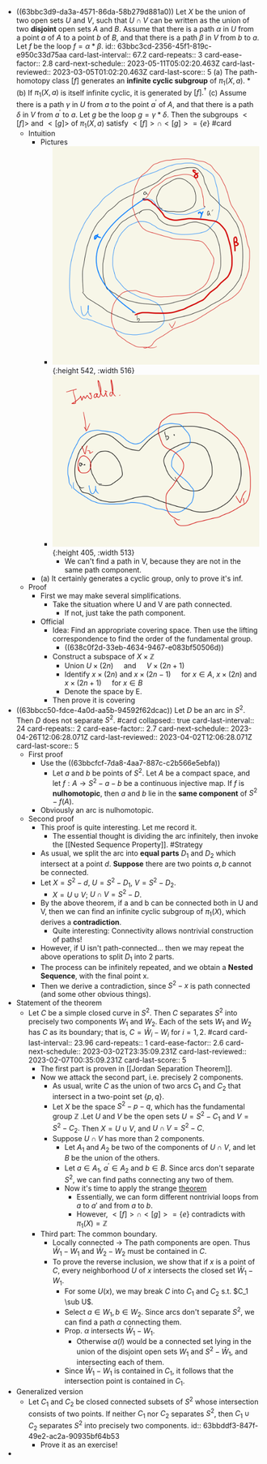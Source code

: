 - ((63bbc3d9-da3a-4571-86da-58b279d881a0)) Let $X$ be the union of two open sets $U$ and $V$, such that $U \cap V$ can be written as the union of two **disjoint** open sets $A$ and $B$. Assume that there is a path $\alpha$ in $U$ from a point $a$ of $A$ to a point $b$ of $B$, and that there is a path $\beta$ in $V$ from $b$ to $a$. Let $f$ be the loop $f=\alpha * \beta$.
  id:: 63bbc3cd-2356-45f1-819c-e950c33d75aa
  card-last-interval:: 67.2
  card-repeats:: 3
  card-ease-factor:: 2.8
  card-next-schedule:: 2023-05-11T05:02:20.463Z
  card-last-reviewed:: 2023-03-05T01:02:20.463Z
  card-last-score:: 5
  (a) The path-homotopy class $[f]$ generates an **infinite cyclic subgroup** of $\pi_1(X, a)$.
  *(b) If $\pi_1(X, a)$ is itself infinite cyclic, it is generated by $[f] .^{\dagger}$
  (c) Assume there is a path $\gamma$ in $U$ from $a$ to the point $a^{\prime}$ of $A$, and that there is a path $\delta$ in $V$ from $a^{\prime}$ to $a$. Let $g$ be the loop $g=\gamma * \delta$. Then the subgroups $<[f]>$ and $<[g]>$ of $\pi_1(X, a)$ satisfy $<[f]> \cap <[g]> = \{e\}$ #card
	- Intuition
		- Pictures
			- ![Image.png](../assets/Image_1673250628165_0.png){:height 542, :width 516}
			- ![Image.png](../assets/Image_1673249928590_0.png){:height 405, :width 513}
				- We can't find a path in V, because they are not in the same path component.
		- (a) It certainly generates a cyclic group, only to prove it's inf.
	- Proof
		- First we may make several simplifications.
			- Take the situation where U and V are path connected.
				- If not, just take the path component.
		- Official
			- Idea: Find an appropriate covering space. Then use the lifting correspondence to find the order of the fundamental group.
				- ((638c0f2d-33eb-4634-9467-e083bf50506d))
			- Construct a subspace of $X\times \mathbb Z$
				- Union $U \times(2 n) \quad$ and $\quad V \times(2 n+1)$
				- Identify $x \times(2 n)$ and $x \times(2 n-1) \quad$ for $x \in A$, $x \times(2 n)$ and $x \times(2 n+1) \quad$ for $x \in B$
				- Denote the space by E.
			- Then prove it is covering
- ((63bbcc50-fdce-4a0d-aa5b-94592f62dcac)) Let $D$ be an arc in $S^2$. Then $D$ does not separate $S^2$. #card
  collapsed:: true
  card-last-interval:: 24
  card-repeats:: 2
  card-ease-factor:: 2.7
  card-next-schedule:: 2023-04-26T12:06:28.071Z
  card-last-reviewed:: 2023-04-02T12:06:28.071Z
  card-last-score:: 5
	- First proof
		- Use the ((63bbcfcf-7da8-4aa7-887c-c2b566e5ebfa))
			- Let $a$ and $b$ be points of $S^2$. Let $A$ be a compact space, and let $f: A \rightarrow S^2-a-b$ be a continuous injective map. If $f$ is **nulhomotopic**, then $a$ and $b$ lie in the **same component** of $S^2-f(A)$.
		- Obviously an arc is nulhomotopic.
	- Second proof
		- This proof is quite interesting. Let me record it.
			- The essential thought is dividing the arc infinitely, then invoke the [[Nested Sequence Property]]. #Strategy
		- As usual, we split the arc into **equal parts** $D_1$ and $D_2$ which intersect at a point $d$. **Suppose** there are two points $a,b$ cannot be connected.
		- Let $X=S^2-d$, $U=S^2-D_1$, $V=S^2-D_2$.
			- $X=U\cup V$; $U\cap V=S^2-D$.
		- By the above theorem, if a and b can be connected both in U and V, then we can find an infinite cyclic subgroup of $\pi_1(X)$, which derives a **contradiction**.
			- Quite interesting: Connectivity allows nontrivial construction of paths!
		- However, if U isn't path-connected... then we may repeat the above operations to split $D_1$ into 2 parts.
		- The process can be infinitely repeated, and we obtain a **Nested Sequence**, with the final point x.
		- Then we derive a contradiction, since $S^2-x$ is path connected (and some other obvious things).
- Statement of the theorem
	- Let $C$ be a simple closed curve in $S^2$. Then $C$ separates $S^2$ into precisely two components $W_1$ and $W_2$. Each of the sets $W_1$ and $W_2$ has $C$ as its boundary; that is, $C=\bar{W}_i-W_i$ for $i=1,2$. #card
	  card-last-interval:: 23.96
	  card-repeats:: 1
	  card-ease-factor:: 2.6
	  card-next-schedule:: 2023-03-02T23:35:09.231Z
	  card-last-reviewed:: 2023-02-07T00:35:09.231Z
	  card-last-score:: 5
		- The first part is proven in [[Jordan Separation Theorem]].
		- Now we attack the second part, i.e. precisely 2 components.
			- As usual, write $C$ as the union of two arcs $C_1$ and $C_2$ that intersect in a two-point set $\{p, q\}$.
			- Let $X$ be the space $S^2-p-q$, which has the fundamental group $\mathbb Z$ .Let $U$ and $V$ be the open sets $U=S^2-C_1 \text { and } V=S^2-C_2.$ Then $X=U \cup V$, and $U \cap V=S^2-C$.
			- Suppose $U \cap V$ has more than 2 components.
				- Let $A_1$ and $A_2$ be two of the components of $U \cap V$, and let $B$ be the union of the others.
				- Let $a \in A_1$, $a^{\prime} \in A_2$ and $b \in B$. Since arcs don't separate $S^2$, we can find paths connecting any two of them.
				- Now it's time to apply the strange [theorem](((63bbc3cd-2356-45f1-819c-e950c33d75aa)))
					- Essentially, we can form different nontrivial loops from $a$ to $a'$ and from $a$ to $b$.
					- However, $<[f]> \cap <[g]> = \{e\}$ contradicts with $\pi_1(X)=\mathbb Z$
		- Third part: The common boundary.
			- Locally connected -> The path components are open. Thus $\bar{W}_1-W_1$ and $\bar{W}_2-W_2$ must be contained in $C$.
			- To prove the reverse inclusion, we show that if $x$ is a point of $C$, every neighborhood $U$ of $x$ intersects the closed set $\bar{W}_1-W_1$.
				- For some $U(x)$, we may break $C$ into $C_1$ and $C_2$ s.t. $C_1 \sub U$.
				- Select $a\in W_1, b\in W_2$. Since arcs don't separate $S^2$, we can find a path $\alpha$ connecting them.
				- Prop. $\alpha$ intersects $\bar W_1 - W_1$.
					- Otherwise $\alpha(I)$ would be a connected set lying in the union of the disjoint open sets $W_1$ and $S^2-\bar{W}_1$, and intersecting each of them.
				- Since $\bar W_1 - W_1$ is contained in $C_1$, it follows that the intersection point is contained in $C_1$.
- Generalized version
	- Let $C_1$ and $C_2$ be closed connected subsets of $S^2$ whose intersection consists of two points. If neither $C_1$ nor $C_2$ separates $S^2$, then $C_1 \cup C_2$ separates $S^2$ into precisely two components.
	  id:: 63bbddf3-847f-49e2-ac2a-90935bf64b53
		- Prove it as an exercise!
-
